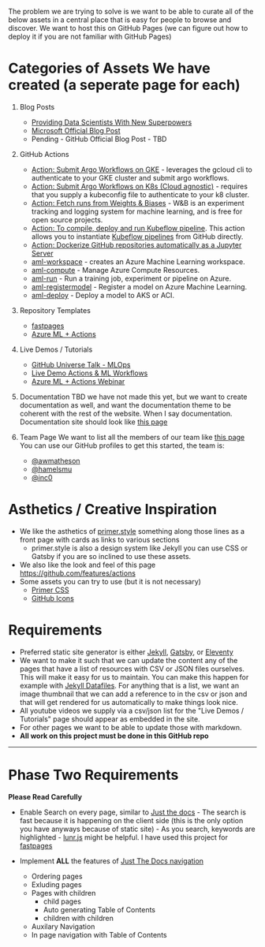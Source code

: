 The problem we are trying to solve is we want to be able to curate all of the below assets in a central place that is easy for people to browse and discover.  We want to host this on GitHub Pages (we can figure out how to deploy it if you are not familiar with GitHub Pages)  


# Categories of Assets We have created (a seperate page for each)

1. Blog Posts
    - [Providing Data Scientists With New Superpowers](https://fastpages.fast.ai/actions/markdown/2020/03/06/fastpages-actions.html)
    - [Microsoft Official Blog Post](https://techcommunity.microsoft.com/t5/azure-ai/using-github-actions-amp-azure-machine-learning-for-mlops/ba-p/1419027)
    - Pending - GitHub Official Blog Post - TBD

2. GitHub Actions
    - [Action: Submit Argo Workflows on GKE](https://github.com/marketplace/actions/submit-argo-workflows-to-gke) - leverages the gcloud cli to authenticate to your GKE cluster and submit argo workflows.
   - [Action: Submit Argo Workflows on K8s (Cloud agnostic)](https://github.com/marketplace/actions/submit-argo-workflows-from-github) - requires that you supply a kubeconfig file to authenticate to your k8 cluster.
    - [Action: Fetch runs from Weights & Biases](https://github.com/marketplace/actions/get-runs-from-weights-biases) - W&B is an experiment tracking and logging system for machine learning, and is free for open source projects.
    - [Action: To compile, deploy and run Kubeflow pipeline](https://github.com/marketplace/actions/kubeflow-compile-deploy-and-run). This action allows you to instantiate [Kubeflow pipelines](https://www.kubeflow.org/docs/pipelines/overview/pipelines-overview/) from GitHub directly.
    - [Action: Dockerize GitHub repositories automatically as a Jupyter Server](https://github.com/machine-learning-apps/repo2docker-action)
    -  [aml-workspace](https://github.com/marketplace/actions/azure-machine-learning-workspace) - creates an Azure Machine Learning workspace.
     - [aml-compute](https://github.com/marketplace/actions/azure-machine-learning-compute-action) - Manage Azure Compute Resources.
     - [aml-run](https://github.com/marketplace/actions/azure-machine-learning-run-action) - Run a training job, experiment or pipeline on Azure.
     - [aml-registermodel](https://github.com/marketplace/actions/azure-machine-learning-register-model-action) - Register a model on Azure Machine Learning.
     - [aml-deploy](https://github.com/marketplace/actions/azure-machine-learning-deploy-action) - Deploy a model to AKS or ACI.

3. Repository Templates
    - [fastpages](https://github.com/fastai/fastpages)
    - [Azure ML + Actions](https://github.com/machine-learning-apps/ml-template-azure)

4. Live Demos / Tutorials
   - [GitHub Universe Talk - MLOps](https://www.youtube.com/watch?v=Ll50l3fsoYs)
   - [Live Demo Actions & ML Workflows](https://www.youtube.com/watch?v=S-kn4mmlxFU)
    - [Azure ML + Actions Webinar](https://www.youtube.com/watch?v=V8MRYtNeqUc)

5. Documentation
   TBD we have not made this yet, but we want to create documentation as well, and want the documentation theme to be coherent with the rest of the website. 
   When I say documentation.  Documentation site should look like [this page](https://primer.style/css/tools/prototyping)
   
6. Team Page
    We want to list all the members of our team like [this page](https://primer.style/about/#team/)
    You can use our GitHub profiles to get this started, the team is:
    - [@awmatheson](https://github.com/awmatheson)
    - [@hamelsmu](https://github.com/hamelsmu)
    - [@inc0](https://github.com/inc0)

# Asthetics / Creative Inspiration

- We like the asthetics of [primer.style](https://primer.style/) something along those lines as a front page with cards as links to various sections
    - primer.style is also a design system like Jekyll you can use CSS or Gatsby if you are so inclined to use these assets.
- We also like the look and feel of this page https://github.com/features/actions
- Some assets you can try to use (but it is not necessary)
    - [Primer CSS](https://primer.style/css/)
    - [GitHub Icons](https://ghicons.github.com/)
    
    
# Requirements
  - Preferred static site generator is either [Jekyll](https://jekyllrb.com/), [Gatsby](https://www.gatsbyjs.org/), or [Eleventy](https://github.com/11ty/eleventy)
  - We want to make it such that we can update the content any of the pages that have a list of resources with CSV or JSON files  ourselves.  This will make it easy for us to maintain. You can make this happen for example with [Jekyll Datafiles](https://jekyllrb.com/docs/datafiles/).  For anything that is a list, we want an image thumbnail that we can add a reference to in the csv or json and that will get rendered for us automatically to make things look nice.
  - All youtube videos we supply via a csv/json list for the "Live Demos / Tutorials" page should appear as embedded in the site. 
  - For other pages we want to be able to update those with markdown.
  - **All work on this project must be done in this GitHub repo**
  
  
  ----
  
  # Phase Two Requirements
  
  **Please Read Carefully**
  
  - Enable Search on every page, similar to [Just the docs](https://github.com/pmarsceill/just-the-docs)
        - The search is fast because it is happening on the client side (this is the only option you have anyways because of static site)
        - As you search, keywords are highlighted
        - [lunr.js](https://lunrjs.com/) might be helpful.  I have used this project for [fastpages](https://github.com/fastai/fastpages/blob/master/_pages/search.html)
        
  - Implement **ALL** the features of [Just The Docs navigation](https://pmarsceill.github.io/just-the-docs/docs/navigation-structure/)
    - Ordering pages
    - Exluding pages
    - Pages with children
        - child pages
        - Auto generating Table of Contents
        - children with children
    - Auxilary Navigation
    - In page navigation with Table of Contents
